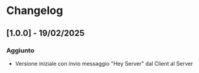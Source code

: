 # Changelog

## [1.0.0] - 19/02/2025
### Aggiunto
- Versione iniziale con invio messaggio "Hey Server" dal Client al Server
